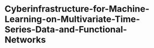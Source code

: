 # Cyberinfrastructure-for-Machine-Learning-on-Multivariate-Time-Series-Data-and-Functional-Networks
